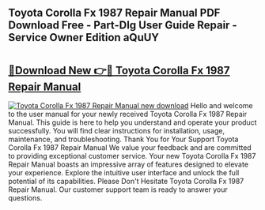## Toyota Corolla Fx 1987 Repair Manual PDF Download Free - Part-DIg User Guide Repair - Service Owner Edition aQuUY

# <h2><a href="http://bc7076.oget.top/?id=Toyota+Corolla+Fx+1987+Repair+Manual">🔗Download New 👉🔴 Toyota Corolla Fx 1987 Repair Manual</a></h2>

[![Toyota Corolla Fx 1987 Repair Manual new download](https://i.imgur.com/5g1atiW.png)](http://bc7076.oget.top/?id=Toyota+Corolla+Fx+1987+Repair+Manual)
Hello and welcome to the user manual for your newly received Toyota Corolla Fx 1987 Repair Manual. This guide is here to help you understand and operate your product successfully. You will find clear instructions for installation, usage, maintenance, and troubleshooting. Thank You for Your Support Toyota Corolla Fx 1987 Repair Manual We value your feedback and are committed to providing exceptional customer service. Your new Toyota Corolla Fx 1987 Repair Manual boasts an impressive array of features designed to elevate your experience. Explore the intuitive user interface and unlock the full potential of its capabilities. Please Don't Hesitate Toyota Corolla Fx 1987 Repair Manual. Our customer support team is ready to answer your questions.
